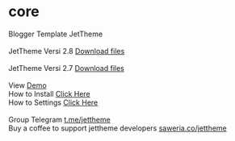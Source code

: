 # core
Blogger Template JetTheme<br/>
<br/>
JetTheme Versi 2.8 <a href='https://github.com/jettheme/core/archive/refs/heads/main.zip'>Download files</a><br/>
<br/>
JetTheme Versi 2.7 <a href='https://github.com/jettheme/core/archive/refs/tags/2.7.zip'>Download files</a><br/>
<br/>
View <a href='https://jettheme-demo.blogspot.com/'>Demo</a><br/>
How to Install <a href='https://www.jettheme.com/2020/02/cara-instal-jettheme-di-blogger.html'>Click Here</a><br/>
How to Settings <a href='https://www.jettheme.com/2021/03/setting-template-jettheme.html'>Click Here</a><br/><br/>
Group Telegram <a href='https://t.me/jettheme'>t.me/jettheme</a><br/>
Buy a coffee to support jettheme developers <a href='https://saweria.co/jettheme'>saweria.co/jettheme</a>
